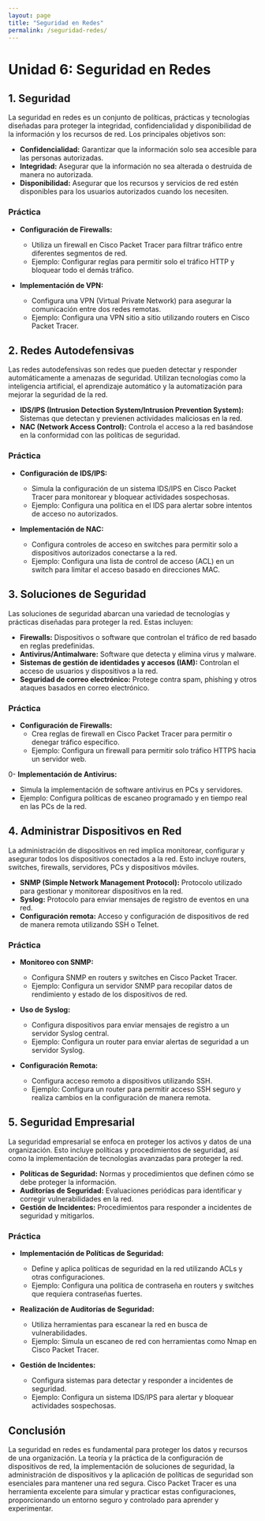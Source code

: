 ```yaml
---
layout: page
title: "Seguridad en Redes"
permalink: /seguridad-redes/
---
```


# Unidad 6: Seguridad en Redes

## 1. Seguridad

La seguridad en redes es un conjunto de políticas, prácticas y tecnologías diseñadas para proteger la integridad, confidencialidad y disponibilidad de la información y los recursos de red. Los principales objetivos son:

- **Confidencialidad:** Garantizar que la información solo sea accesible para las personas autorizadas.
- **Integridad:** Asegurar que la información no sea alterada o destruida de manera no autorizada.
- **Disponibilidad:** Asegurar que los recursos y servicios de red estén disponibles para los usuarios autorizados cuando los necesiten.

### Práctica

- **Configuración de Firewalls:**
  - Utiliza un firewall en Cisco Packet Tracer para filtrar tráfico entre diferentes segmentos de red.
  - Ejemplo: Configurar reglas para permitir solo el tráfico HTTP y bloquear todo el demás tráfico.

- **Implementación de VPN:**
  - Configura una VPN (Virtual Private Network) para asegurar la comunicación entre dos redes remotas.
  - Ejemplo: Configura una VPN sitio a sitio utilizando routers en Cisco Packet Tracer.

## 2. Redes Autodefensivas

Las redes autodefensivas son redes que pueden detectar y responder automáticamente a amenazas de seguridad. Utilizan tecnologías como la inteligencia artificial, el aprendizaje automático y la automatización para mejorar la seguridad de la red.

- **IDS/IPS (Intrusion Detection System/Intrusion Prevention System):** Sistemas que detectan y previenen actividades maliciosas en la red.
- **NAC (Network Access Control):** Controla el acceso a la red basándose en la conformidad con las políticas de seguridad.

### Práctica

- **Configuración de IDS/IPS:**
  - Simula la configuración de un sistema IDS/IPS en Cisco Packet Tracer para monitorear y bloquear actividades sospechosas.
  - Ejemplo: Configura una política en el IDS para alertar sobre intentos de acceso no autorizados.

- **Implementación de NAC:**
  - Configura controles de acceso en switches para permitir solo a dispositivos autorizados conectarse a la red.
  - Ejemplo: Configura una lista de control de acceso (ACL) en un switch para limitar el acceso basado en direcciones MAC.

## 3. Soluciones de Seguridad

Las soluciones de seguridad abarcan una variedad de tecnologías y prácticas diseñadas para proteger la red. Estas incluyen:

- **Firewalls:** Dispositivos o software que controlan el tráfico de red basado en reglas predefinidas.
- **Antivirus/Antimalware:** Software que detecta y elimina virus y malware.
- **Sistemas de gestión de identidades y accesos (IAM):** Controlan el acceso de usuarios y dispositivos a la red.
- **Seguridad de correo electrónico:** Protege contra spam, phishing y otros ataques basados en correo electrónico.

### Práctica

- **Configuración de Firewalls:**
  - Crea reglas de firewall en Cisco Packet Tracer para permitir o denegar tráfico específico.
  - Ejemplo: Configura un firewall para permitir solo tráfico HTTPS hacia un servidor web.

0- **Implementación de Antivirus:**
  - Simula la implementación de software antivirus en PCs y servidores.
  - Ejemplo: Configura políticas de escaneo programado y en tiempo real en las PCs de la red.

## 4. Administrar Dispositivos en Red

La administración de dispositivos en red implica monitorear, configurar y asegurar todos los dispositivos conectados a la red. Esto incluye routers, switches, firewalls, servidores, PCs y dispositivos móviles.

- **SNMP (Simple Network Management Protocol):** Protocolo utilizado para gestionar y monitorear dispositivos en la red.
- **Syslog:** Protocolo para enviar mensajes de registro de eventos en una red.
- **Configuración remota:** Acceso y configuración de dispositivos de red de manera remota utilizando SSH o Telnet.

### Práctica

- **Monitoreo con SNMP:**
  - Configura SNMP en routers y switches en Cisco Packet Tracer.
  - Ejemplo: Configura un servidor SNMP para recopilar datos de rendimiento y estado de los dispositivos de red.

- **Uso de Syslog:**
  - Configura dispositivos para enviar mensajes de registro a un servidor Syslog central.
  - Ejemplo: Configura un router para enviar alertas de seguridad a un servidor Syslog.

- **Configuración Remota:**
  - Configura acceso remoto a dispositivos utilizando SSH.
  - Ejemplo: Configura un router para permitir acceso SSH seguro y realiza cambios en la configuración de manera remota.

## 5. Seguridad Empresarial

La seguridad empresarial se enfoca en proteger los activos y datos de una organización. Esto incluye políticas y procedimientos de seguridad, así como la implementación de tecnologías avanzadas para proteger la red.

- **Políticas de Seguridad:** Normas y procedimientos que definen cómo se debe proteger la información.
- **Auditorías de Seguridad:** Evaluaciones periódicas para identificar y corregir vulnerabilidades en la red.
- **Gestión de Incidentes:** Procedimientos para responder a incidentes de seguridad y mitigarlos.

### Práctica

- **Implementación de Políticas de Seguridad:**
  - Define y aplica políticas de seguridad en la red utilizando ACLs y otras configuraciones.
  - Ejemplo: Configura una política de contraseña en routers y switches que requiera contraseñas fuertes.

- **Realización de Auditorías de Seguridad:**
  - Utiliza herramientas para escanear la red en busca de vulnerabilidades.
  - Ejemplo: Simula un escaneo de red con herramientas como Nmap en Cisco Packet Tracer.

- **Gestión de Incidentes:**
  - Configura sistemas para detectar y responder a incidentes de seguridad.
  - Ejemplo: Configura un sistema IDS/IPS para alertar y bloquear actividades sospechosas.

## Conclusión

La seguridad en redes es fundamental para proteger los datos y recursos de una organización. La teoría y la práctica de la configuración de dispositivos de red, la implementación de soluciones de seguridad, la administración de dispositivos y la aplicación de políticas de seguridad son esenciales para mantener una red segura. Cisco Packet Tracer es una herramienta excelente para simular y practicar estas configuraciones, proporcionando un entorno seguro y controlado para aprender y experimentar.

